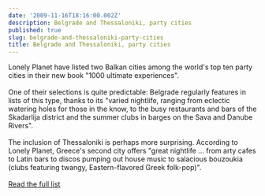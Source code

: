 ```yaml
---
date: '2009-11-16T18:16:00.002Z'
description: Belgrade and Thessaloniki, party cities
published: true
slug: belgrade-and-thessaloniki-party-cities
title: Belgrade and Thessaloniki, party cities
---
```


Lonely Planet have listed two Balkan cities among the world's top ten party cities in their new book "1000 ultimate experiences".<br /><br />One of their selections is quite predictable: Belgrade regularly features in lists of this type, thanks to its "varied nightlife, ranging from eclectic watering holes for those in the know, to the busy restaurants and bars of the Skadarlija district and the summer clubs in barges on the Sava and Danube Rivers". <br /><br />The inclusion of Thessaloniki is perhaps more surprising. According to Lonely Planet, Greece's second city offers "great nightlife ... from arty cafes to Latin bars to discos pumping out house music to salacious bouzoukia (clubs featuring twangy, Eastern-flavored Greek folk-pop)".<br /><br /><a href="http://www.reuters.com/article/lifestyleMolt/idUSTRE5AC0NE20091113?pageNumber=2&amp;virtualBrandChannel=10522&amp;sp=true">Read the full list</a><br /><br />